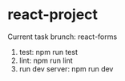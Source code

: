 # react-project

Current task brunch: react-forms

1. test: npm run test
2. lint: npm run lint
3. run dev server: npm run dev

